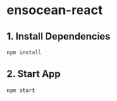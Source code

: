 # ensocean-react

## 1. Install Dependencies
```shell
npm install
```

## 2. Start App
```shell
npm start
```
 
